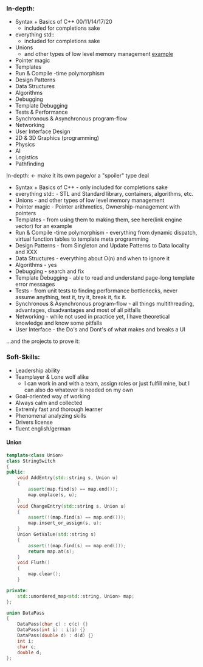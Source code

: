 ### In-depth:
- Syntax + Basics of C++ 00/11/14/17/20
	- included for completions sake
- everything std::
	- included for completions sake
- Unions
	- and other types of low level memory management [example](#Union)
- Pointer magic
- Templates
- Run & Compile -time polymorphism
- Design Patterns
- Data Structures
- Algorithms
- Debugging
- Template Debugging
- Tests & Performance
- Synchronous & Asynchronous program-flow
- Networking
- User Interface Design
- 2D & 3D Graphics (programming)
- Physics
- AI
- Logistics
- Pathfinding


In-depth: <- make it its own page/or a "spoiler" type deal
- Syntax + Basics of C++ - only included for completions sake
- everything std:: - STL and Standard library, containers, algorithms, etc.
- Unions - and other types of low level memory management
- Pointer magic - Pointer arithmetics, Ownership-management with pointers
- Templates - from using them to making them, see here(link engine vector) for an example
- Run & Compile -time polymorphism - everything from dynamic dispatch, virtual function tables to template meta programming
- Design Patterns - from Singleton and Update Patterns to Data locality and XXX
- Data Structures - everything about O(n) and when to ignore it
- Algorithms - yes
- Debugging - search and fix
- Template Debugging - able to read and understand page-long template error messages
- Tests - from unit tests to finding performance bottlenecks, never assume anything, test it, try it, break it, fix it.
- Synchronous & Asynchronous program-flow - all things multithreading, advantages, disadvantages and most of all pitfalls
- Networking - while not used in practice yet, I have theoretical knowledge and know some pitfalls
- User Interface - the Do's and Dont's of what makes and breaks a UI

...and the projects to prove it:

### Soft-Skills:
- Leadership ability
- Teamplayer & Lone wolf alike
	- I can work in and with a team, assign roles or just fulfill mine, but I can also do whatever is needed on my own
- Goal-oriented way of working
- Always calm and collected
- Extremly fast and thorough learner
- Phenomenal analyzing skills
- Drivers license
- fluent english/german

#### <a name="Union"></a> Union
```c++
template<class Union>
class StringSwitch
{
public:
	void AddEntry(std::string s, Union u)
	{
		assert(map.find(s) == map.end());
		map.emplace(s, u);
	}
	void ChangeEntry(std::string s, Union u)
	{
		assert(!(map.find(s) == map.end()));
		map.insert_or_assign(s, u);
	}
	Union GetValue(std::string s)
	{
		assert(!(map.find(s) == map.end()));
		return map.at(s);
	}
	void Flush()
	{
		map.clear();
	}

private:
	std::unordered_map<std::string, Union> map;
};

union DataPass
{
	DataPass(char c) : c(c) {}
	DataPass(int i) : i(i) {}
	DataPass(double d) : d(d) {}
	int i;
	char c;
	double d;
};
```
